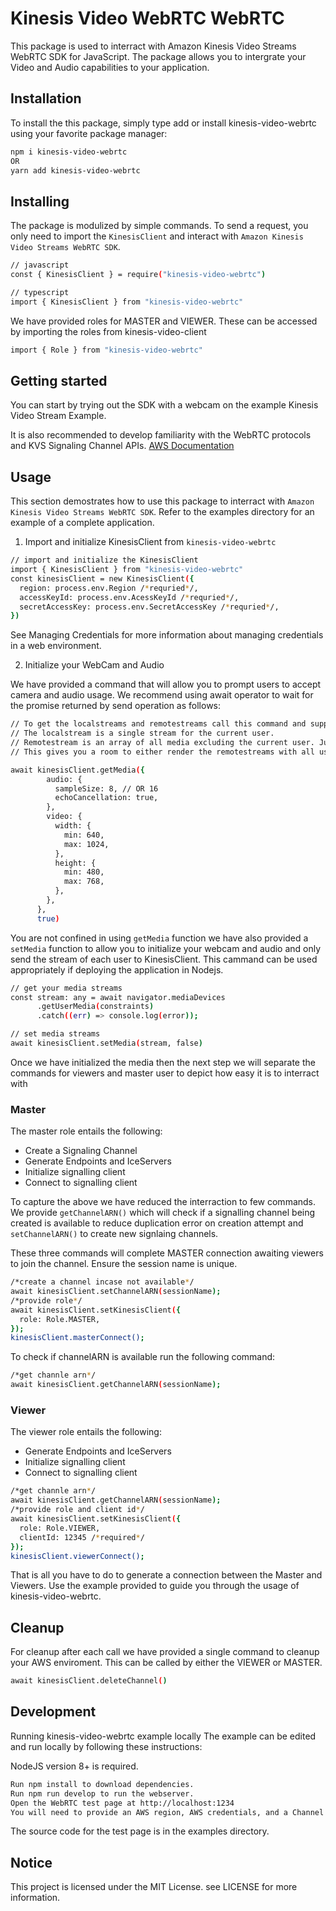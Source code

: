 # Kinesis Video WebRTC WebRTC

This package is used to interract with Amazon Kinesis Video Streams WebRTC SDK for JavaScript. The package allows you to intergrate your Video and Audio capabilities to your application.

## Installation
To install the this package, simply type add or install kinesis-video-webrtc using your favorite package manager:

```bash
npm i kinesis-video-webrtc
OR
yarn add kinesis-video-webrtc
```

## Installing
The package is modulized by simple commands. To send a request, you only need to import the `KinesisClient` and interact with `Amazon Kinesis Video Streams WebRTC SDK`.

```bash
// javascript
const { KinesisClient } = require("kinesis-video-webrtc")
```

```bash
// typescript
import { KinesisClient } from "kinesis-video-webrtc"
```

We have provided roles for MASTER and VIEWER. These can be accessed by importing the roles from kinesis-video-client

```bash
import { Role } from "kinesis-video-webrtc"
```

## Getting started
You can start by trying out the SDK with a webcam on the example Kinesis Video Stream Example.

It is also recommended to develop familiarity with the WebRTC protocols and KVS Signaling Channel APIs. [AWS Documentation](https://rollupjs.org)



## Usage
This section demostrates how to use this package to interract with `Amazon Kinesis Video Streams WebRTC SDK`. Refer to the examples directory for an example of a complete application.

1. Import and initialize KinesisClient from `kinesis-video-webrtc`

```bash
// import and initialize the KinesisClient
import { KinesisClient } from "kinesis-video-webrtc"
const kinesisClient = new KinesisClient({
  region: process.env.Region /*requried*/,
  accessKeyId: process.env.AcessKeyId /*requried*/,
  secretAccessKey: process.env.SecretAccessKey /*requried*/,
})
```
See Managing Credentials for more information about managing credentials in a web environment.

2. Initialize your WebCam and Audio

We have provided a command that will allow you to prompt users to accept camera and audio usage. We recommend using await operator to wait for the promise returned by send operation as follows:

```bash
// To get the localstreams and remotestreams call this command and supply the following video and auido constraints
// The localstream is a single stream for the current user.
// Remotestream is an array of all media excluding the current user. Just add a boolean true after your constraints and the current user will be included in the remotestreams.
// This gives you a room to either render the remotestreams with all users or split.

await kinesisClient.getMedia({
        audio: {
          sampleSize: 8, // OR 16
          echoCancellation: true,
        },
        video: {
          width: {
            min: 640,
            max: 1024,
          },
          height: {
            min: 480,
            max: 768,
          },
        },
      },
      true)
```

You are not confined in using `getMedia` function we have also provided a `setMedia` function to allow you to initialize your webcam and audio and only send the stream of each user to KinesisClient. This cammand can be used appropriately if deploying the application in Nodejs.


```bash
// get your media streams
const stream: any = await navigator.mediaDevices
      .getUserMedia(constraints)
      .catch((err) => console.log(error));

// set media streams
await kinesisClient.setMedia(stream, false)
```

Once we have initialized the media then the next step we will separate the commands for viewers and master user to depict how easy it is to interract with

### Master

The master role entails the following:
- Create a Signaling Channel
- Generate Endpoints and IceServers
- Initialize signalling client 
- Connect to signalling client

To capture the above we have reduced the interraction to few commands. We provide `getChannelARN()` which will check if a signalling channel being created is available to reduce duplication error on creation attempt and `setChannelARN()` to create new signlaing channels.

These three commands will complete MASTER connection awaiting viewers to join the channel. Ensure the session name is unique.

```bash
/*create a channel incase not available*/
await kinesisClient.setChannelARN(sessionName);
/*provide role*/
await kinesisClient.setKinesisClient({
  role: Role.MASTER,
});
kinesisClient.masterConnect();
```

To check if channelARN is available run the following command:

```bash
/*get channle arn*/
await kinesisClient.getChannelARN(sessionName);
```

### Viewer
The viewer role entails the following:
- Generate Endpoints and IceServers
- Initialize signalling client 
- Connect to signalling client

```bash
/*get channle arn*/
await kinesisClient.getChannelARN(sessionName);
/*provide role and client id*/
await kinesisClient.setKinesisClient({
  role: Role.VIEWER,
  clientId: 12345 /*required*/
});
kinesisClient.viewerConnect();
```

That is all you have to do to generate a connection between the Master and Viewers. Use the example provided to guide you through the usage of kinesis-video-webrtc.

## Cleanup
For cleanup after each call we have provided a single command to cleanup your AWS enviroment. This can be called by either the VIEWER or MASTER.

```bash
await kinesisClient.deleteChannel()
```

## Development
Running kinesis-video-webrtc example locally
The example can be edited and run locally by following these instructions:

NodeJS version 8+ is required.

```bash
Run npm install to download dependencies.
Run npm run develop to run the webserver.
Open the WebRTC test page at http://localhost:1234
You will need to provide an AWS region, AWS credentials, and a Channel Name.
```
The source code for the test page is in the examples directory.

## Notice
This project is licensed under the MIT License. see LICENSE for more information.

